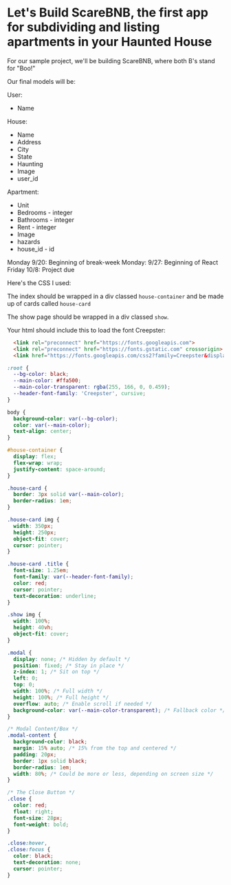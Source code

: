 # Let's Build ScareBNB, the first app for subdividing and listing apartments in your Haunted House

For our sample project, we'll be building ScareBNB, where both B's stand for "Boo!"

Our final models will be:

User:
- Name

House:
- Name
- Address
- City
- State
- Haunting
- Image
- user_id

Apartment:
- Unit
- Bedrooms - integer
- Bathrooms - integer
- Rent - integer
- Image
- hazards
- house_id - id

Monday 9/20: Beginning of break-week
Monday: 9/27: Beginning of React
Friday 10/8: Project due

Here's the CSS I used:

The index should be wrapped in a div classed `house-container` and be made up of cards called `house-card`

The show page should be wrapped in a div classed `show`.

Your html should include this to load the font Creepster:
```html
  <link rel="preconnect" href="https://fonts.googleapis.com">
  <link rel="preconnect" href="https://fonts.gstatic.com" crossorigin>
  <link href="https://fonts.googleapis.com/css2?family=Creepster&display=swap" rel="stylesheet">
```

```css
:root {
  --bg-color: black;
  --main-color: #ffa500;
  --main-color-transparent: rgba(255, 166, 0, 0.459);
  --header-font-family: 'Creepster', cursive;
}

body {
  background-color: var(--bg-color);
  color: var(--main-color);
  text-align: center;
}

#house-container {
  display: flex;
  flex-wrap: wrap;
  justify-content: space-around;
}

.house-card {
  border: 3px solid var(--main-color);
  border-radius: 1em;
}

.house-card img {
  width: 350px;
  height: 250px;
  object-fit: cover;
  cursor: pointer;
}

.house-card .title {
  font-size: 1.25em;
  font-family: var(--header-font-family);
  color: red;
  cursor: pointer;
  text-decoration: underline;
}

.show img {
  width: 100%;
  height: 40vh;
  object-fit: cover;
}

.modal {
  display: none; /* Hidden by default */
  position: fixed; /* Stay in place */
  z-index: 1; /* Sit on top */
  left: 0;
  top: 0;
  width: 100%; /* Full width */
  height: 100%; /* Full height */
  overflow: auto; /* Enable scroll if needed */
  background-color: var(--main-color-transparent); /* Fallback color */
}

/* Modal Content/Box */
.modal-content {
  background-color: black;
  margin: 15% auto; /* 15% from the top and centered */
  padding: 20px;
  border: 1px solid black;
  border-radius: 1em;
  width: 80%; /* Could be more or less, depending on screen size */
}

/* The Close Button */
.close {
  color: red;
  float: right;
  font-size: 28px;
  font-weight: bold;
}

.close:hover,
.close:focus {
  color: black;
  text-decoration: none;
  cursor: pointer;
}
```
